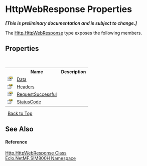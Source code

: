# HttpWebResponse Properties
 _**\[This is preliminary documentation and is subject to change.\]**_

The <a href="T_Eclo_NetMF_SIM800H_Http_HttpWebResponse">Http.HttpWebResponse</a> type exposes the following members.


## Properties
&nbsp;<table><tr><th></th><th>Name</th><th>Description</th></tr><tr><td>![Public property](media/pubproperty.gif "Public property")</td><td><a href="P_Eclo_NetMF_SIM800H_Http_HttpWebResponse_Data">Data</a></td><td /></tr><tr><td>![Public property](media/pubproperty.gif "Public property")</td><td><a href="P_Eclo_NetMF_SIM800H_Http_HttpWebResponse_Headers">Headers</a></td><td /></tr><tr><td>![Public property](media/pubproperty.gif "Public property")</td><td><a href="P_Eclo_NetMF_SIM800H_Http_HttpWebResponse_RequestSuccessful">RequestSuccessful</a></td><td /></tr><tr><td>![Public property](media/pubproperty.gif "Public property")</td><td><a href="P_Eclo_NetMF_SIM800H_Http_HttpWebResponse_StatusCode">StatusCode</a></td><td /></tr></table>&nbsp;
<a href="#httpwebresponse-properties">Back to Top</a>

## See Also


#### Reference
<a href="T_Eclo_NetMF_SIM800H_Http_HttpWebResponse">Http.HttpWebResponse Class</a><br /><a href="N_Eclo_NetMF_SIM800H">Eclo.NetMF.SIM800H Namespace</a><br />